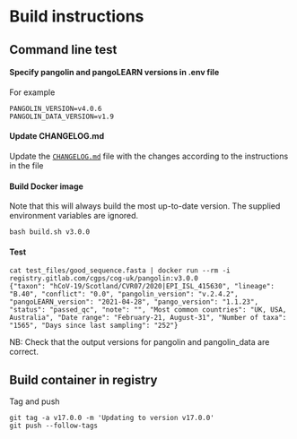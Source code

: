 # Build instructions

## Command line test

#### Specify pangolin and pangoLEARN versions in .env file

For example
```
PANGOLIN_VERSION=v4.0.6
PANGOLIN_DATA_VERSION=v1.9
```

#### Update CHANGELOG.md 

Update the [`CHANGELOG.md`](CHANGELOG.md) file with the changes according to the instructions in the file

#### Build Docker image
Note that this will always build the most up-to-date version. The supplied environment variables are ignored.
```
bash build.sh v3.0.0
```

#### Test

```
cat test_files/good_sequence.fasta | docker run --rm -i registry.gitlab.com/cgps/cog-uk/pangolin:v3.0.0
{"taxon": "hCoV-19/Scotland/CVR07/2020|EPI_ISL_415630", "lineage": "B.40", "conflict": "0.0", "pangolin_version": "v.2.4.2", "pangoLEARN_version": "2021-04-28", "pango_version": "1.1.23", "status": "passed_qc", "note": "", "Most common countries": "UK, USA, Australia", "Date range": "February-21, August-31", "Number of taxa": "1565", "Days since last sampling": "252"}
```
NB: Check that the output versions for pangolin and pangolin_data are correct.

## Build container in registry
Tag and push
```
git tag -a v17.0.0 -m 'Updating to version v17.0.0'
git push --follow-tags
```